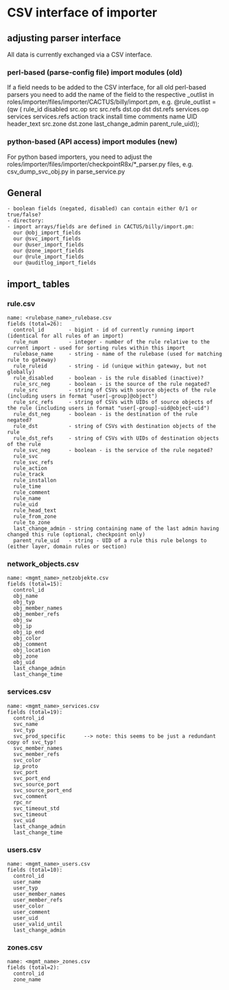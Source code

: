 # CSV interface of importer

## adjusting parser interface

All data is currently exchanged via a CSV interface.

### perl-based (parse-config file) import modules (old)
If a field needs to be added to the CSV interface, for all old perl-based parsers 
you need to add the name of the field to the respective _outlist in roles/importer/files/importer/CACTUS/billy/import.pm, e.g.
 @rule_outlist	=(qw (	rule_id disabled src.op src src.refs dst.op dst dst.refs services.op services services.refs
   action track install time comments name UID header_text src.zone dst.zone last_change_admin parent_rule_uid));

### python-based (API access) import modules (new)

For python based importers, you need to adjust the roles/importer/files/importer/checkpointR8x/*_parser.py files, e.g. 
  csv_dump_svc_obj.py in parse_service.py

## General

```console
- boolean fields (negated, disabled) can contain either 0/1 or true/false?
- directory:
- import arrays/fields are defined in CACTUS/billy/import.pm:
  our @obj_import_fields
  our @svc_import_fields
  our @user_import_fields
  our @zone_import_fields
  our @rule_import_fields
  our @auditlog_import_fields
```

## import_ tables

### rule.csv

```console
name: <rulebase_name>_rulebase.csv
fields (total=26):
  control_id        - bigint - id of currently running import (identical for all rules of an import)
  rule_num          - integer - number of the rule relative to the current import - used for sorting rules within this import
  rulebase_name     - string - name of the rulebase (used for matching rule to gateway)
  rule_ruleid       - string - id (unique within gateway, but not globally)
  rule_disabled     - boolean - is the rule disabled (inactive)?
  rule_src_neg      - boolean - is the source of the rule negated?
  rule_src          - string of CSVs with source objects of the rule (including users in format "user[-group]@object")
  rule_src_refs     - string of CSVs with UIDs of source objects of the rule (including users in format "user[-group]-uid@object-uid")
  rule_dst_neg      - boolean - is the destination of the rule negated?
  rule_dst          - string of CSVs with destination objects of the rule
  rule_dst_refs     - string of CSVs with UIDs of destination objects of the rule 
  rule_svc_neg      - boolean - is the service of the rule negated?
  rule_svc
  rule_svc_refs
  rule_action
  rule_track
  rule_installon
  rule_time
  rule_comment
  rule_name
  rule_uid
  rule_head_text
  rule_from_zone
  rule_to_zone      
  last_change_admin - string containing name of the last admin having changed this rule (optional, checkpoint only)
  parent_rule_uid   - string - UID of a rule this rule belongs to (either layer, domain rules or section)
```

### network_objects.csv

```console
name: <mgmt_name>_netzobjekte.csv
fields (total=15):
  control_id
  obj_name
  obj_typ
  obj_member_names
  obj_member_refs
  obj_sw
  obj_ip
  obj_ip_end
  obj_color
  obj_comment
  obj_location
  obj_zone
  obj_uid
  last_change_admin
  last_change_time
```

### services.csv

```console
name: <mgmt_name>_services.csv
fields (total=19):
  control_id
  svc_name
  svc_typ
  svc_prod_specific      --> note: this seems to be just a redundant copy of svc_typ!
  svc_member_names
  svc_member_refs
  svc_color
  ip_proto
  svc_port
  svc_port_end
  svc_source_port
  svc_source_port_end
  svc_comment
  rpc_nr
  svc_timeout_std
  svc_timeout
  svc_uid
  last_change_admin
  last_change_time
```

### users.csv

```console
name: <mgmt_name>_users.csv
fields (total=10):
  control_id
  user_name
  user_typ
  user_member_names
  user_member_refs
  user_color
  user_comment
  user_uid
  user_valid_until
  last_change_admin
```

### zones.csv

```console
name: <mgmt_name>_zones.csv
fields (total=2):
  control_id
  zone_name
```
